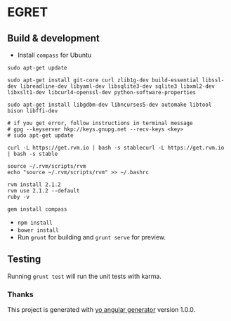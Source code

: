 # EGRET 

## Build & development

* Install `compass` for Ubuntu

```
sudo apt-get update

sudo apt-get install git-core curl zlib1g-dev build-essential libssl-dev libreadline-dev libyaml-dev libsqlite3-dev sqlite3 libxml2-dev libxslt1-dev libcurl4-openssl-dev python-software-properties

sudo apt-get install libgdbm-dev libncurses5-dev automake libtool bison libffi-dev

# if you get error, follow instructions in terminal message
# gpg --keyserver hkp://keys.gnupg.net --recv-keys <key>
# sudo apt-get update

curl -L https://get.rvm.io | bash -s stablecurl -L https://get.rvm.io | bash -s stable

source ~/.rvm/scripts/rvm
echo "source ~/.rvm/scripts/rvm" >> ~/.bashrc

rvm install 2.1.2
rvm use 2.1.2 --default
ruby -v

gem install compass
```

* `npm install`
* `bower install`
* Run `grunt` for building and `grunt serve` for preview.

## Testing

Running `grunt test` will run the unit tests with karma.


### Thanks

This project is generated with [yo angular generator](https://github.com/yeoman/generator-angular)
version 1.0.0.
